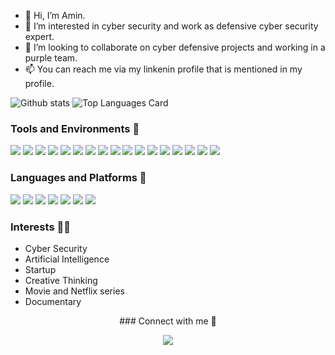 - 👋 Hi, I’m Amin.
- 🌱 I’m interested in cyber security and work as defensive cyber security expert.
- 👀 I’m looking to collaborate on cyber defensive projects and working in a purple team.
- 📫 You can reach me via my linkenin profile that is mentioned in my profile.

![Github stats](https://github-readme-stats.vercel.app/api?username=sardehmoghadam&theme=highcontrast&show_icons=true&count_private=true)
![Top Languages Card](https://github-readme-stats.vercel.app/api/top-langs/?username=sardehmoghadam&layout=compact)

### Tools and Environments 🔧
<p>
<img src="https://img.shields.io/badge/OS-Windows-organge?logo=Windows">
<img src="https://img.shields.io/badge/OS-Linux-organge?logo=Linux">
<img src="https://img.shields.io/badge/WAF-Fortiweb-red?logo=Fortinet">
<img src="https://img.shields.io/badge/WAF-F5 ASM-red?logo=F5">
<img src="https://img.shields.io/badge/AV-Kaspersky security center 13-green?logo=Kaspersky">
<img src="https://img.shields.io/badge/CTI-AlienVault OTX-Blue?logo=AlienVault">
<img src="https://img.shields.io/badge/OSINT-Maltego-black?logo=Maltego">
<img src="https://img.shields.io/badge/VA-Nmap-yello?logo=Nmap">
<img src="https://img.shields.io/badge/VA-OpenVAS-birghtgreen?logo=OpenVAS">
<img src="https://img.shields.io/badge/VA-Nessus-birghtgreen?logo=Nessus">
<img src="https://img.shields.io/badge/PT-OWASP ZAP-blue?logo=ZAP">
<img src="https://img.shields.io/badge/PT-Hydra-green?logo=hydra">
<img src="https://img.shields.io/badge/PT-Metasploit-black?logo=Metasploit">
<img src="https://img.shields.io/badge/Editor-Pycharm-red?logo=Pycharm">
<img src="https://img.shields.io/badge/SIEM-Splunk-red?logo=Splunk">
<img src="https://img.shields.io/badge/SOAR-phantom-red?logo=splunk">
<img src="https://img.shields.io/badge/BAS-Caldera-purple?logo=Caldera">
</a>
</p>

### Languages and Platforms 🦄
<code><img src="https://img.icons8.com/external-tal-revivo-shadow-tal-revivo/48/000000/external-python-an-interpreted-high-level-general-purpose-programming-language-logo-shadow-tal-revivo.png"/></code>
<code><img src="https://img.icons8.com/ios/50/000000/django.png"/></code>
<code><img src="https://img.icons8.com/ios-filled/50/000000/html.png"/></code>
<code><img src="https://img.icons8.com/external-tal-revivo-shadow-tal-revivo/48/000000/external-javascript-is-a-high-level-interpreted-programming-language-logo-shadow-tal-revivo.png"/></code>
<code><img src="https://img.icons8.com/color-glass/48/000000/css.png"/></code>
<code><img src="https://img.icons8.com/color/48/000000/pycharm.png"/></code>
<code><img src="https://img.icons8.com/color/48/000000/powershell.png"/></code>




### Interests 👨‍💻
- Cyber Security
- Artificial Intelligence
- Startup
- Creative Thinking
- Movie and Netflix series
- Documentary

<p align=center>
### Connect with me 👨‍
</p>
<p align=center>
<a href="https://www.linkedin.com/in/amin-sardeh-moghadam/">
<img src="https://img.shields.io/badge/LinkedIn-SardehMoghadam-blue?logo=LinkedIn">
</a>
</p>  
  
<!---
sardehmoghadam/sardehmoghadam is a ✨ special ✨ repository because its `README.md` (this file) appears on your GitHub profile.
You can click the Preview link to take a look at your changes.
--->
